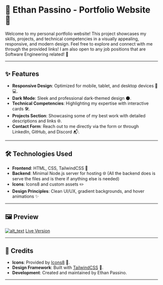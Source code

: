 # 🌟 Ethan Passino - Portfolio Website 🌟

Welcome to my personal portfolio website! This project showcases my skills, projects, and technical competencies in a visually appealing, responsive, and modern design. Feel free to explore and connect with me through the provided links! I am also open to any job positions that are Software Engineering related! 🚀

---

## ✨ Features
- **Responsive Design**: Optimized for mobile, tablet, and desktop devices 📱💻.
- **Dark Mode**: Sleek and professional dark-themed design 🌑.
- **Technical Competencies**: Highlighting my expertise with interactive cards 🛠️.
- **Projects Section**: Showcasing some of my best work with detailed descriptions and links 🌐.
- **Contact Form**: Reach out to me directly via the form or through LinkedIn, GitHub, and Discord 📬.

---

## 🛠️ Technologies Used
- **Frontend**: HTML, CSS, TailwindCSS 🎨
- **Backend**: Minimal Node.js server for hosting 🌐 (All the backend does is serve the files and is there if anything else is needed)
- **Icons**: Icons8 and custom assets ✏️
- **Design Principles**: Clean UI/UX, gradient backgrounds, and hover animations ✨

---

## 🖼️ Preview
[<img alt="alt_text" target="_blank" src="https://github.com/user-attachments/assets/81114c59-c5db-4661-a876-29ef24542025" />](https://ethanpassino.com)
[Live Version](https://ethanpassino.com)

---

## 🤝 Credits
- **Icons**: Provided by [Icons8](https://icons8.com/) 🎨.
- **Design Framework**: Built with [TailwindCSS](https://tailwindcss.com/) 🚀.
- **Development**: Created and maintained by Ethan Passino.

---
